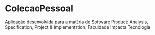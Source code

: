 # ColecaoPessoal
Aplicação desenvolvida para a matéria de Software Product: Analysis, Specification, Project &amp; Implementation. Faculdade Impacta Tecnologia
